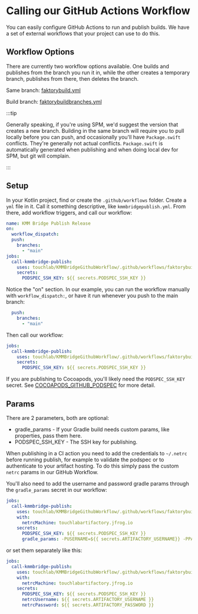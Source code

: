 # Calling our GitHub Actions Workflow

You can easily configure GitHub Actions to run and publish builds. We have a set of external workflows that your project
can use to do this.

## Workflow Options

There are currently two workflow options available. One builds and publishes from the branch you run it in, while the other creates a temporary branch, publishes from there, then deletes the branch.

Same branch: [faktorybuild.yml](https://github.com/touchlab/KMMBridgeGithubWorkflow/blob/main/.github/workflows/faktorybuild.yml)

Build branch: [faktorybuildbranches.yml](https://github.com/touchlab/KMMBridgeGithubWorkflow/blob/main/.github/workflows/faktorybuildbranches.yml)

:::tip

Generally speaking, if you're using SPM, we'd suggest the version that creates a new branch. Building in the same branch will require you to pull locally before you can push, and occasionally you'll have `Package.swift` conflicts. They're generally not actual conflicts. `Package.swift` is automatically generated when publishing and when doing local dev for SPM, but git will complain.

:::

## Setup

In your Kotlin project, find or create the `.github/workflows` folder. Create a `yml` file in it. Call it something descriptive, like `kmmbridgepublish.yml`. From there, add workflow triggers, and call our workflow:

```yaml
name: KMM Bridge Publish Release
on:
  workflow_dispatch:
  push:
    branches:
      - "main"
jobs:
  call-kmmbridge-publish:
    uses: touchlab/KMMBridgeGithubWorkflow/.github/workflows/faktorybuildbranches.yml@v0.3
    secrets:
      PODSPEC_SSH_KEY: ${{ secrets.PODSPEC_SSH_KEY }}
```

Notice the "on" section. In our example, you can run the workflow manually with `workflow_dispatch:`, or have it run whenever you push to the main branch:

```yaml
  push:
    branches:
      - "main"
```

Then call our workflow:

```yaml
jobs:
  call-kmmbridge-publish:
    uses: touchlab/KMMBridgeGithubWorkflow/.github/workflows/faktorybuildbranches.yml@v0.3
    secrets:
      PODSPEC_SSH_KEY: ${{ secrets.PODSPEC_SSH_KEY }}
```

If you are publishing to Cocoapods, you'll likely need the `PODSPEC_SSH_KEY` secret. See [COCOAPODS_GITHUB_PODSPEC](../cocoapods/COCOAPODS_GITHUB_PODSPEC) for more detail.

## Params

There are 2 parameters, both are optional:

* gradle_params - If your Gradle build needs custom params, like properties, pass them here.
* PODSPEC_SSH_KEY - The SSH key for publishing.

When publishing in a CI action you need to add the credentials to `~/.netrc` before running publish, for example to validate the podspec or to authenticate to your artifact hosting. To do this simply pass the custom `netrc` params in our GitHub Workflow.

You'll also need to add the username and password gradle params through the `gradle_params` secret in our workflow:

```yaml
jobs:
  call-kmmbridge-publish:
    uses: touchlab/KMMBridgeGithubWorkflow/.github/workflows/faktorybuildbranches.yml@v0.7
    with: 
      netrcMachine: touchlabartifactory.jfrog.io
    secrets:
      PODSPEC_SSH_KEY: ${{ secrets.PODSPEC_SSH_KEY }}
      gradle_params: -PUSERNAME=${{ secrets.ARTIFACTORY_USERNAME}} -PPASSWORD=${{ secrets.ARTIFACTORY_PASSWORD }}
```

or set them separately like this:

```yaml
jobs:
  call-kmmbridge-publish:
    uses: touchlab/KMMBridgeGithubWorkflow/.github/workflows/faktorybuildbranches.yml@v0.7
    with: 
      netrcMachine: touchlabartifactory.jfrog.io
    secrets:
      PODSPEC_SSH_KEY: ${{ secrets.PODSPEC_SSH_KEY }}
      netrcUsername: ${{ secrets.ARTIFACTORY_USERNAME }} 
      netrcPassword: ${{ secrets.ARTIFACTORY_PASSWORD }} 
```
